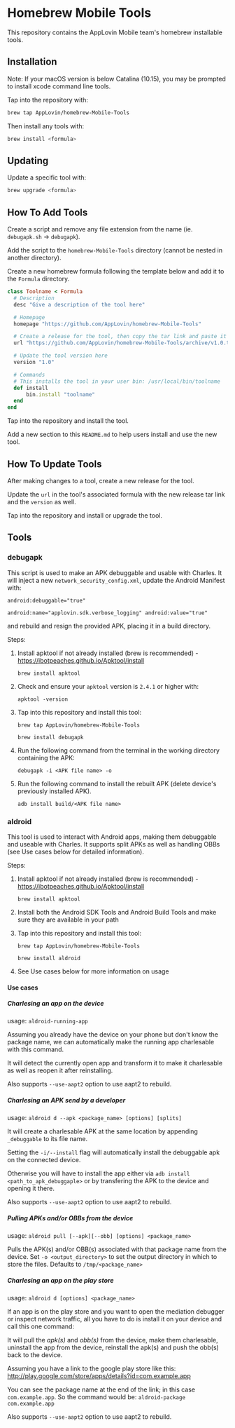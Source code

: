 # Homebrew Mobile Tools

This repository contains the AppLovin Mobile team's homebrew installable tools.

## Installation

Note: If your macOS version is below Catalina (10.15), you may be prompted to install xcode command line tools.

Tap into the repository with:

```bash
brew tap AppLovin/homebrew-Mobile-Tools
```

Then install any tools with:

```bash
brew install <formula>
```

## Updating

Update a specific tool with:

```bash
brew upgrade <formula>
```

## How To Add Tools

Create a script and remove any file extension from the name (ie. `debugapk.sh` -> `debugapk`).

Add the script to the `homebrew-Mobile-Tools` directory (cannot be nested in another directory).

Create a new homebrew formula following the template below and add it to the `Formula` directory.

```rb
class Toolname < Formula
  # Description
  desc "Give a description of the tool here"

  # Homepage
  homepage "https://github.com/AppLovin/homebrew-Mobile-Tools"

  # Create a release for the tool, then copy the tar link and paste it here
  url "https://github.com/AppLovin/homebrew-Mobile-Tools/archive/v1.0.tar.gz"

  # Update the tool version here
  version "1.0"

  # Commands
  # This installs the tool in your user bin: /usr/local/bin/toolname
  def install
      bin.install "toolname"
  end
end
```

Tap into the repository and install the tool.

Add a new section to this `README.md` to help users install and use the new tool.

## How To Update Tools

After making changes to a tool, create a new release for the tool.

Update the `url` in the tool's associated formula with the new release tar link and the `version` as well.

Tap into the repository and install or upgrade the tool.

## Tools

### debugapk

This script is used to make an APK debuggable and usable with Charles.
It will inject a new `network_security_config.xml`, update the Android Manifest with:

`android:debuggable="true"`

`android:name="applovin.sdk.verbose_logging" android:value="true"`

and rebuild and resign the provided APK, placing it in a build directory.

Steps:

1. Install apktool if not already installed (brew is recommended) - <https://ibotpeaches.github.io/Apktool/install>

    `brew install apktool`

2. Check and ensure your `apktool` version is `2.4.1` or higher with:

    `apktool -version`

3. Tap into this repository and install this tool:

    `brew tap AppLovin/homebrew-Mobile-Tools`

    `brew install debugapk`

4. Run the following command from the terminal in the working directory containing the APK:

    `debugapk -i <APK file name> -o`

5. Run the following command to install the rebuilt APK (delete device's previously installed APK).

    `adb install build/<APK file name>`

### aldroid

This tool is used to interact with Android apps, making them debuggable and useable with Charles.
It supports split APKs as well as handling OBBs (see Use cases below for detailed information).

Steps:

1. Install apktool if not already installed (brew is recommended) - <https://ibotpeaches.github.io/Apktool/install>

    `brew install apktool`
    
2. Install both the Android SDK Tools and Android Build Tools and make sure they are available in your path

3. Tap into this repository and install this tool:

    `brew tap AppLovin/homebrew-Mobile-Tools`

    `brew install aldroid`

4. See Use cases below for more information on usage

#### Use cases
##### Charlesing an app on the device
usage: `aldroid-running-app`

Assuming you already have the device on your phone but don't know the package name, we can automatically make the running app charlesable with this command.

It will detect the currently open app and transform it to make it charlesable as well as reopen it after reinstalling.

Also supports `--use-aapt2` option to use aapt2 to rebuild.

##### Charlesing an APK send by a developer
usage: `aldroid d --apk <package_name> [options] [splits]`

It will create a charlesable APK at the same location by appending `_debuggable` to its file name.

Setting the `-i/--install` flag will automatically install the debuggable apk on the connected device.

Otherwise you will have to install the app either via `adb install <path_to_apk_debuggaple>` or by transfering the APK to the device and opening it there.

Also supports `--use-aapt2` option to use aapt2 to rebuild.

##### Pulling APKs and/or OBBs from the device
usage: `aldroid pull [--apk][--obb] [options] <package_name>`

Pulls the APK(s) and/or OBB(s) associated with that package name from the device.
Set `-o <output_directory>` to set the output directory in which to store the files. Defaults to `/tmp/<package_name>`

##### Charlesing an app on the play store
usage: `aldroid d [options] <package_name>`

If an app is on the play store and you want to open the mediation debugger or inspect network traffic, all you have to do is install it on your device and call this one command:

It will pull the *apk(s)* and *obb(s)* from the device, make them charlesable, uninstall the app from the device, reinstall the apk(s) and push the obb(s) back to the device.

Assuming you have a link to the google play store like this: http://play.google.com/store/apps/details?id=com.example.app

You can see the package name at the end of the link; in this case `com.example.app`.
So the command would be: `aldroid-package com.example.app`

Also supports `--use-aapt2` option to use aapt2 to rebuild.
